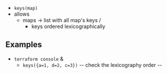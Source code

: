 * `keys(map)`
* allows
  * maps -> list with all map's keys /
    * keys ordered lexicographically

## Examples
* `terraform console` &
  * `keys({a=1, d=2, c=3})` -- check the lexicography order --
